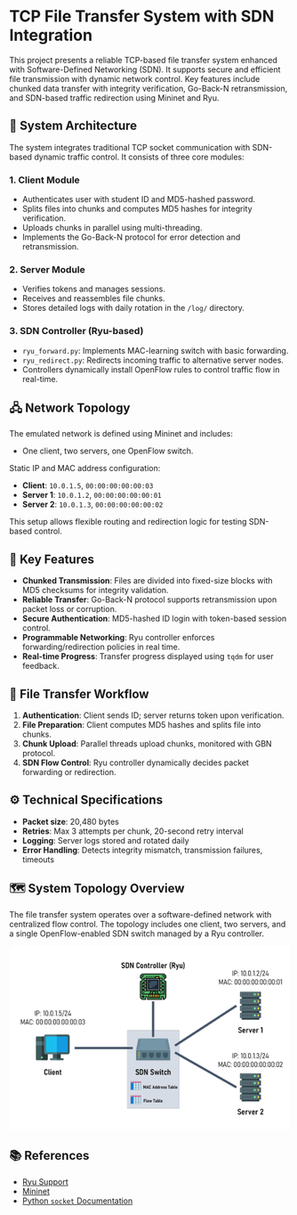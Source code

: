 # TCP File Transfer System with SDN Integration

This project presents a reliable TCP-based file transfer system enhanced with Software-Defined Networking (SDN). It supports secure and efficient file transmission with dynamic network control. Key features include chunked data transfer with integrity verification, Go-Back-N retransmission, and SDN-based traffic redirection using Mininet and Ryu.

## 🔧 System Architecture

The system integrates traditional TCP socket communication with SDN-based dynamic traffic control. It consists of three core modules:

### 1. Client Module
- Authenticates user with student ID and MD5-hashed password.
- Splits files into chunks and computes MD5 hashes for integrity verification.
- Uploads chunks in parallel using multi-threading.
- Implements the Go-Back-N protocol for error detection and retransmission.

### 2. Server Module
- Verifies tokens and manages sessions.
- Receives and reassembles file chunks.
- Stores detailed logs with daily rotation in the `/log/` directory.

### 3. SDN Controller (Ryu-based)
- `ryu_forward.py`: Implements MAC-learning switch with basic forwarding.
- `ryu_redirect.py`: Redirects incoming traffic to alternative server nodes.
- Controllers dynamically install OpenFlow rules to control traffic flow in real-time.

## 🖧 Network Topology

The emulated network is defined using Mininet and includes:
- One client, two servers, one OpenFlow switch.

Static IP and MAC address configuration:
- **Client**: `10.0.1.5`, `00:00:00:00:00:03`  
- **Server 1**: `10.0.1.2`, `00:00:00:00:00:01`  
- **Server 2**: `10.0.1.3`, `00:00:00:00:00:02`  

This setup allows flexible routing and redirection logic for testing SDN-based control.

## 🌟 Key Features

- **Chunked Transmission**: Files are divided into fixed-size blocks with MD5 checksums for integrity validation.
- **Reliable Transfer**: Go-Back-N protocol supports retransmission upon packet loss or corruption.
- **Secure Authentication**: MD5-hashed ID login with token-based session control.
- **Programmable Networking**: Ryu controller enforces forwarding/redirection policies in real time.
- **Real-time Progress**: Transfer progress displayed using `tqdm` for user feedback.

## 🔁 File Transfer Workflow

1. **Authentication**: Client sends ID; server returns token upon verification.
2. **File Preparation**: Client computes MD5 hashes and splits file into chunks.
3. **Chunk Upload**: Parallel threads upload chunks, monitored with GBN protocol.
4. **SDN Flow Control**: Ryu controller dynamically decides packet forwarding or redirection.

## ⚙️ Technical Specifications

- **Packet size**: 20,480 bytes
- **Retries**: Max 3 attempts per chunk, 20-second retry interval
- **Logging**: Server logs stored and rotated daily
- **Error Handling**: Detects integrity mismatch, transmission failures, timeouts

## 🗺️ System Topology Overview

The file transfer system operates over a software-defined network with centralized flow control. The topology includes one client, two servers, and a single OpenFlow-enabled SDN switch managed by a Ryu controller.

![System Topology](./topology.png)

## 📚 References

- [Ryu Support](https://ryu-sdn.org/)
- [Mininet](http://mininet.org/)
- [Python `socket` Documentation](https://docs.python.org/3/library/socket.html)
